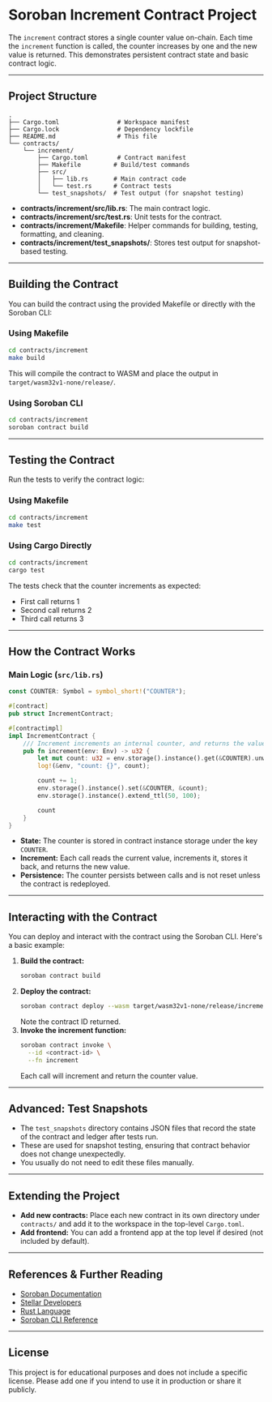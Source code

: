# Soroban Increment Contract Project


The `increment` contract stores a single counter value on-chain. Each time the `increment` function is called, the counter increases by one and the new value is returned. This demonstrates persistent contract state and basic contract logic.

---

## Project Structure

```
.
├── Cargo.toml                # Workspace manifest
├── Cargo.lock                # Dependency lockfile
├── README.md                 # This file
└── contracts/
    └── increment/
        ├── Cargo.toml        # Contract manifest
        ├── Makefile         # Build/test commands
        ├── src/
        │   ├── lib.rs       # Main contract code
        │   └── test.rs      # Contract tests
        └── test_snapshots/  # Test output (for snapshot testing)
```

- **contracts/increment/src/lib.rs**: The main contract logic.
- **contracts/increment/src/test.rs**: Unit tests for the contract.
- **contracts/increment/Makefile**: Helper commands for building, testing, formatting, and cleaning.
- **contracts/increment/test_snapshots/**: Stores test output for snapshot-based testing.

---

## Building the Contract

You can build the contract using the provided Makefile or directly with the Soroban CLI:

### Using Makefile
```sh
cd contracts/increment
make build
```
This will compile the contract to WASM and place the output in `target/wasm32v1-none/release/`.

### Using Soroban CLI
```sh
cd contracts/increment
soroban contract build
```

---

## Testing the Contract

Run the tests to verify the contract logic:

### Using Makefile
```sh
cd contracts/increment
make test
```

### Using Cargo Directly
```sh
cd contracts/increment
cargo test
```

The tests check that the counter increments as expected:
- First call returns 1
- Second call returns 2
- Third call returns 3

---

## How the Contract Works

### Main Logic (`src/lib.rs`)
```rust
const COUNTER: Symbol = symbol_short!("COUNTER");

#[contract]
pub struct IncrementContract;

#[contractimpl]
impl IncrementContract {
    /// Increment increments an internal counter, and returns the value.
    pub fn increment(env: Env) -> u32 {
        let mut count: u32 = env.storage().instance().get(&COUNTER).unwrap_or(0);
        log!(&env, "count: {}", count);

        count += 1;
        env.storage().instance().set(&COUNTER, &count);
        env.storage().instance().extend_ttl(50, 100);

        count
    }
}
```
- **State:** The counter is stored in contract instance storage under the key `COUNTER`.
- **Increment:** Each call reads the current value, increments it, stores it back, and returns the new value.
- **Persistence:** The counter persists between calls and is not reset unless the contract is redeployed.

---

## Interacting with the Contract

You can deploy and interact with the contract using the Soroban CLI. Here's a basic example:

1. **Build the contract:**
   ```sh
   soroban contract build
   ```
2. **Deploy the contract:**
   ```sh
   soroban contract deploy --wasm target/wasm32v1-none/release/increment.wasm
   ```
   Note the contract ID returned.
3. **Invoke the increment function:**
   ```sh
   soroban contract invoke \
     --id <contract-id> \
     --fn increment
   ```
   Each call will increment and return the counter value.

---

## Advanced: Test Snapshots

- The `test_snapshots` directory contains JSON files that record the state of the contract and ledger after tests run.
- These are used for snapshot testing, ensuring that contract behavior does not change unexpectedly.
- You usually do not need to edit these files manually.

---

## Extending the Project

- **Add new contracts:** Place each new contract in its own directory under `contracts/` and add it to the workspace in the top-level `Cargo.toml`.
- **Add frontend:** You can add a frontend app at the top level if desired (not included by default).

---

## References & Further Reading
- [Soroban Documentation](https://soroban.stellar.org/docs/)
- [Stellar Developers](https://developers.stellar.org/)
- [Rust Language](https://www.rust-lang.org/)
- [Soroban CLI Reference](https://soroban.stellar.org/docs/reference/cli)

---

## License
This project is for educational purposes and does not include a specific license. Please add one if you intend to use it in production or share it publicly.